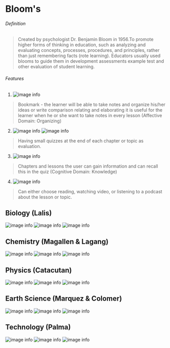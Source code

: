 # Bloom's

###### Definition
> Created by psychologist Dr. Benjamin Bloom in 1956.To promote higher forms
> of thinking in education, such as analyzing and evaluating concepts, processes,
> procedures, and principles, rather than just remembering facts (rote learning).
> Educators usually used blooms to guide them in development assessments example
> test and other evaluation of student learning.

###### Features
1. ![image info](../Images/bloom_feature_bookmark.png)
> Bookmark - the learner will be able to take notes and organize his/her ideas or
> write comparison relating and elaborating it is useful for the learner when he
> or she want to take notes in every lesson (Affective Domain: Organizing)

2. ![image info](../Images/bloom_feature_quiz1.png)
![image info](../Images/bloom_feature_quiz2.png)
> Having small quizzes at the end of each chapter or topic as evaluation.

3. ![image info](../Images/bloom_feature_chapters.png)
> Chapters and lessons the user can gain information and can recall this in the
> quiz (Cognitive Domain: Knowledge)


4. ![image info](../Images/bloom_feature_choose.png)
> Can either choose reading, watching video, or listening to a podcast about the
> lesson or topic.



## Biology (Lalis)

![image info](../Images/bio1.png)
![image info](../Images/bio2.png)
![image info](../Images/bio3.png)

## Chemistry (Magallen & Lagang)

![image info](../Images/chem1.png)
![image info](../Images/chem2.png)
![image info](../Images/chem3.png)

## Physics (Catacutan)

![image info](../Images/phy1.png)
![image info](../Images/cphy2.png)
![image info](../Images/phy3.png)

## Earth Science (Marquez & Colomer)

![image info](../Images/es1.png)
![image info](../Images/es2.png)
![image info](../Images/es3.png)

## Technology (Palma)

![image info](../Images/t1.png)
![image info](../Images/t2.png)
![image info](../Images/t3.png)

